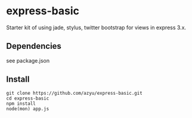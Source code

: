 express-basic
==========

Starter kit of using jade, stylus, twitter bootstrap for views in express 3.x.

Dependencies
----
see package.json


Install
----

	git clone https://github.com/azyu/express-basic.git
	cd express-basic
	npm install
	node(mon) app.js
  
